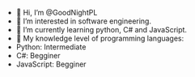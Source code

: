 - 👋 Hi, I’m @GoodNightPL
- 👀 I’m interested in software engineering.
- 🌱 I’m currently learning python, C# and JavaScript.
- 📝 My knowledge level of programming languages:
- Python: Intermediate
- C#: Begginer
- JavaScript: Begginer


<!---
GoodNightPL/GoodNightPL is a ✨ special ✨ repository because its `README.md` (this file) appears on your GitHub profile.
You can click the Preview link to take a look at your changes.
--->
